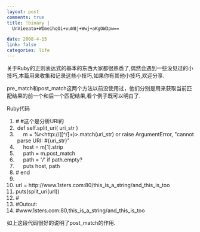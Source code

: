 ```yaml
--- 
layout: post
comments: true
title: !binary |
  UnVieeato+WImeihqOi+vuW8j+Wwj+aKgOW3pw==

date: 2008-4-15
link: false
categories: life
---
```

<p>关于Ruby的正则表达式的基本的东西大家都很熟悉了,偶然会遇到一些没见过的小技巧,本篇用来收集和记录这些小技巧,如果你有其他小技巧,欢迎分享.</p>
<p>pre_match和<span class="hilite2">post_match这两个方法以前没使用过</span>，他们分别是用来获取当前匹配结果的前一个和后一个匹配结果,看个例子既可以明白了.<span><span>&nbsp;
<div class="codeText">
<div class="codeHead">Ruby代码</div>
<ol start="1" class="dp-rb">
    <li class="alt"><span><span class="comment">#&nbsp;#这个是分析URI的&nbsp;&nbsp;</span><span>&nbsp;&nbsp;</span></span></li>
    <li class=""><span>&nbsp;<span class="keyword">def</span><span>&nbsp;</span><span class="keyword">self</span><span>.split_uri(&nbsp;uri_str&nbsp;)&nbsp;&nbsp;&nbsp;&nbsp;</span></span></li>
    <li class="alt"><span>&nbsp;&nbsp;&nbsp;&nbsp;&nbsp;m&nbsp;=&nbsp;%r&lt;http://([^/]+)&gt;.match(uri_str)&nbsp;<span class="keyword">or</span><span>&nbsp;</span><span class="keyword">raise</span><span>&nbsp;ArgumentError,&nbsp;</span><span class="string">&quot;cannot&nbsp;parse&nbsp;URI:&nbsp;#{uri_str}&quot;</span><span>&nbsp;&nbsp;&nbsp;&nbsp;</span></span></li>
    <li class=""><span>&nbsp;&nbsp;&nbsp;&nbsp;&nbsp;host&nbsp;=&nbsp;m[1].strip&nbsp;&nbsp;&nbsp;&nbsp;</span></li>
    <li class="alt"><span>&nbsp;&nbsp;&nbsp;&nbsp;&nbsp;path&nbsp;=&nbsp;m.post_match&nbsp;&nbsp;&nbsp;&nbsp;</span></li>
    <li class=""><span>&nbsp;&nbsp;&nbsp;&nbsp;&nbsp;path&nbsp;=&nbsp;<span class="string">'/'</span><span>&nbsp;</span><span class="keyword">if</span><span>&nbsp;path.empty?&nbsp;&nbsp;&nbsp;&nbsp;</span></span></li>
    <li class="alt"><span>&nbsp;&nbsp;&nbsp;&nbsp;&nbsp;puts&nbsp;host,&nbsp;path&nbsp;&nbsp;&nbsp;&nbsp;</span></li>
    <li class=""><span><span class="comment">#&nbsp;end</span><span>&nbsp;&nbsp;</span></span></li>
    <li class="alt"><span>&nbsp;&nbsp;</span></li>
    <li class=""><span>url&nbsp;=&nbsp;http://www.1sters.com:80/this_is_a_string/and_this_is_too&nbsp;&nbsp;&nbsp;&nbsp;</span></li>
    <li class="alt"><span>puts(split_uri(url))&nbsp;&nbsp;</span></li>
    <li class=""><span><span class="comment">#</span><span>&nbsp;&nbsp;</span></span></li>
    <li class="alt"><span><span class="comment">#Outout:</span><span>&nbsp;&nbsp;</span></span></li>
    <li class=""><span><span class="comment">#www.1sters.com:80,this_is_a_string/and_this_is_too&nbsp;&nbsp;</span><span>&nbsp;&nbsp;</span></span></li>
</ol>
</div>
</span></span>如上这段代码很好的说明了<span><span><span>post_match的作用</span></span></span>.</p>

